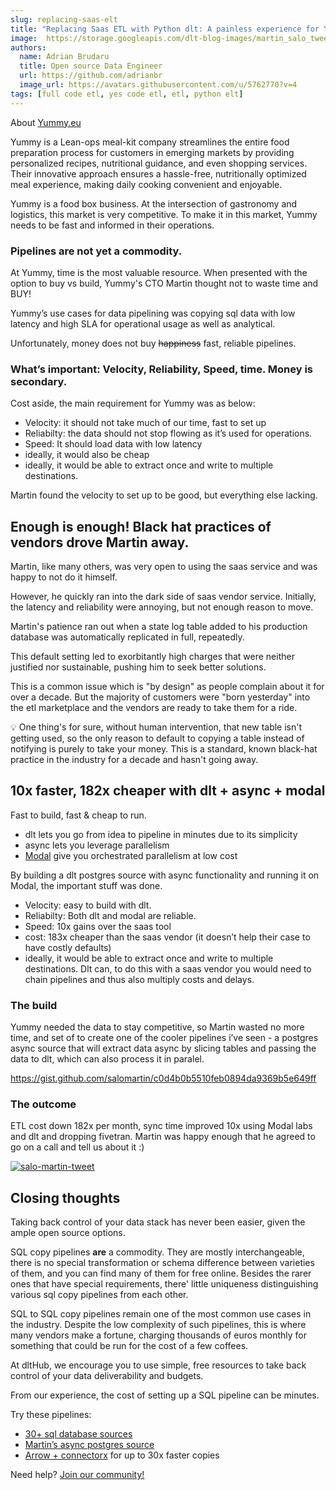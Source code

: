 ```yaml
---
slug: replacing-saas-elt
title: "Replacing Saas ETL with Python dlt: A painless experience for Yummy.eu"
image:  https://storage.googleapis.com/dlt-blog-images/martin_salo_tweet.png
authors:
  name: Adrian Brudaru
  title: Open source Data Engineer
  url: https://github.com/adrianbr
  image_url: https://avatars.githubusercontent.com/u/5762770?v=4
tags: [full code etl, yes code etl, etl, python elt]
---
```


About [Yummy.eu](https://about.yummy.eu/)

Yummy is a Lean-ops meal-kit company streamlines the entire food preparation process for customers in emerging markets by providing personalized recipes,
nutritional guidance, and even shopping services. Their innovative approach ensures a hassle-free, nutritionally optimized meal experience,
making daily cooking convenient and enjoyable.

Yummy is a food box business. At the intersection of gastronomy and logistics, this market is very competitive.
To make it in this market, Yummy needs to be fast and informed in their operations.

### Pipelines are not yet a commodity.

At Yummy, time is the most valuable resource. When presented with the option to buy vs build, Yummy's CTO Martin thought not to waste time and BUY!

Yummy’s use cases for data pipelining was copying sql data with low latency and high SLA for operational usage as well as analytical.

Unfortunately, money does not buy ~~happiness~~ fast, reliable pipelines.

### What’s important: Velocity, Reliability, Speed, time. Money is secondary.

Cost aside, the main requirement for Yummy was as below:

- Velocity: it should not take much of our time, fast to set up
- Reliabilty: the data should not stop flowing as it’s used for operations.
- Speed: It should load data with low latency
- ideally, it would also be cheap
- ideally, it would be able to extract once and write to multiple destinations.

Martin found the velocity to set up to be good, but everything else lacking.

## Enough is enough! Black hat practices of vendors drove Martin away.

Martin, like many others, was very open to using the saas service and was happy to not do it himself.

However, he quickly ran into the dark side of saas vendor service. Initially, the latency and reliability were annoying, but not enough reason to move.

Martin's patience ran out when a state log table added to his production database was automatically replicated in full, repeatedly.

This default setting led to exorbitantly high charges that were neither justified nor sustainable, pushing him to seek better solutions.

This is a common issue which is "by design" as people complain about it for over a decade. But the majority of customers were "born yesterday" into the etl marketplace and the vendors are ready to take them for a ride.

<aside>
💡 One thing's for sure, without human intervention, that new table isn't getting used, so the only reason to default to copying a table instead of notifying is purely to take your money. This is a standard, known black-hat practice in the industry for a decade and hasn't going away.
</aside>


## 10x faster, 182x cheaper with dlt + async + modal

Fast to build, fast & cheap to run.

- dlt lets you go from idea to pipeline in minutes due to its simplicity
- async lets you leverage parallelism
- [Modal](https://modal.com/) give you orchestrated parallelism at low cost

By building a dlt postgres source with async functionality and running it on Modal, the important stuff was done.

- Velocity: easy to build with dlt.
- Reliabilty: Both dlt and modal are reliable.
- Speed: 10x gains over the saas tool
- cost: 183x cheaper than the saas vendor (it doesn’t help their case to have costly defaults)
- ideally, it would be able to extract once and write to multiple destinations. Dlt can, to do this with a saas vendor you would need to chain pipelines and thus also multiply costs and delays.

### The build

Yummy needed the data to stay competitive, so Martin wasted no more time, and set of to create one of the cooler pipelines i’ve seen - a postgres async source that will extract data async by slicing tables and passing the data to dlt, which can also process it in paralel.

https://gist.github.com/salomartin/c0d4b0b5510feb0894da9369b5e649ff

### The outcome

ETL cost down 182x per month, sync time improved 10x using Modal labs and dlt and dropping fivetran.
Martin was happy enough that he agreed to go on a call and tell us about it :)

[![salo-martin-tweet](https://storage.googleapis.com/dlt-blog-images/martin_salo_tweet.png)](https://twitter.com/salomartin/status/1755146404773658660)

## Closing thoughts

Taking back control of your data stack has never been easier, given the ample open source options.

SQL copy pipelines **are** a commodity. They are mostly interchangeable, there is no special transformation or schema difference between varieties of them,
and you can find many of them for free online. Besides the rarer ones that have special requirements, there' little uniqueness
distinguishing various sql copy pipelines from each other.

SQL to SQL copy pipelines remain one of the most common use cases in the industry. Despite the low complexity of such pipelines,
this is where many vendors make a fortune, charging thousands of euros monthly for something that could be run for the cost of a few coffees.

At dltHub, we encourage you to use simple, free resources to take back control of your data deliverability and budgets.

From our experience, the cost of setting up a SQL pipeline can be minutes.

Try these pipelines:

- [30+ sql database sources](https://dlthub.com/docs/dlt-ecosystem/verified-sources/sql_database)
- [Martin’s async postgres source](https://gist.github.com/salomartin/c0d4b0b5510feb0894da9369b5e649ff)
- [Arrow + connectorx](https://www.notion.so/Martin-Salo-Yummy-2061c3139e8e4b7fa355255cc994bba5?pvs=21) for up to 30x faster copies

Need help? [Join our community!](https://dlthub.com/community)